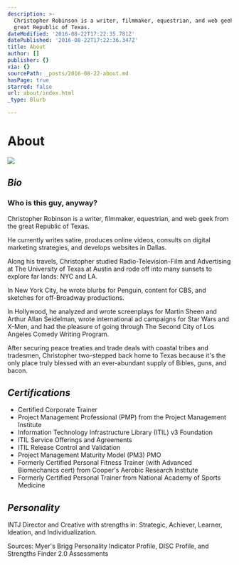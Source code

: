 ```yaml
---
description: >-
  Christopher Robinson is a writer, filmmaker, equestrian, and web geek from the
  great Republic of Texas.
dateModified: '2016-08-22T17:22:35.781Z'
datePublished: '2016-08-22T17:22:36.347Z'
title: About
author: []
publisher: {}
via: {}
sourcePath: _posts/2016-08-22-about.md
hasPage: true
starred: false
url: about/index.html
_type: Blurb

---
```

# About
![](https://the-grid-user-content.s3-us-west-2.amazonaws.com/6b2d98ae-9430-4508-b99f-3fb5985380a8.jpg)

## _Bio_

### Who is this guy, anyway?

Christopher Robinson is a writer, filmmaker, equestrian, and web geek from the great Republic of Texas.

He currently writes satire, produces online videos, consults on digital marketing strategies, and develops websites in Dallas.

Along his travels, Christopher studied Radio-Television-Film and Advertising at The University of Texas at Austin and rode off into many sunsets to explore far lands: NYC and LA.

In New York City, he wrote blurbs for Penguin, content for CBS, and sketches for off-Broadway productions.

In Hollywood, he analyzed and wrote screenplays for Martin Sheen and Arthur Allan Seidelman, wrote international ad campaigns for Star Wars and X-Men, and had the pleasure of going through The Second City of Los Angeles Comedy Writing Program.

After securing peace treaties and trade deals with coastal tribes and tradesmen, Christopher two-stepped back home to Texas because it's the only place truly blessed with an ever-abundant supply of Bibles, guns, and bacon.

## _Certifications_

* Certified Corporate Trainer
* Project Management Professional (PMP) from the Project Management Institute
* Information Technology Infrastructure Library (ITIL) v3 Foundation
* ITIL Service Offerings and Agreements
* ITIL Release Control and Validation
* Project Management Maturity Model (PM3) PMO
* Formerly Certified Personal Fitness Trainer (with Advanced Biomechanics cert) from Cooper's Aerobic Research Institute
* Formerly Certified Personal Trainer from National Academy of Sports Medicine

## _Personality_

INTJ Director and Creative with strengths in: Strategic, Achiever, Learner, Ideation, and Individualization.

Sources: Myer's Brigg Personality Indicator Profile, DISC Profile, and Strengths Finder 2.0 Assessments